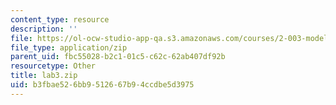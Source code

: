 ```yaml
---
content_type: resource
description: ''
file: https://ol-ocw-studio-app-qa.s3.amazonaws.com/courses/2-003-modeling-dynamics-and-control-i-spring-2005/b3fbae526bb9512667b94ccdbe5d3975_lab3.zip
file_type: application/zip
parent_uid: fbc55028-b2c1-01c5-c62c-62ab407df92b
resourcetype: Other
title: lab3.zip
uid: b3fbae52-6bb9-5126-67b9-4ccdbe5d3975
---
```

